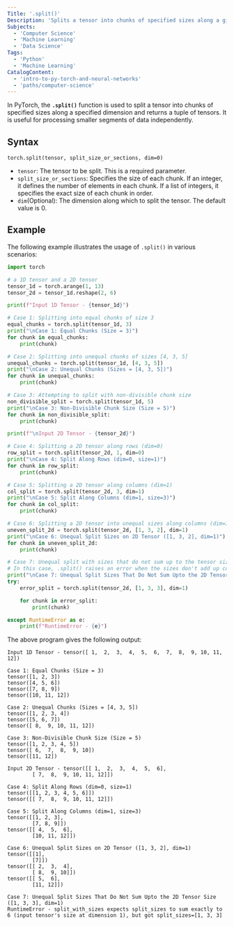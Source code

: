 ```yaml
---
Title: '.split()'
Description: 'Splits a tensor into chunks of specified sizes along a given dimension.'
Subjects:
  - 'Computer Science'
  - 'Machine Learning'
  - 'Data Science'
Tags:
  - 'Python'
  - 'Machine Learning'
CatalogContent:
  - 'intro-to-py-torch-and-neural-networks'
  - 'paths/computer-science'
---
```


In PyTorch, the **`.split()`** function is used to split a tensor into chunks of specified sizes along a specified dimension and returns a tuple of tensors. It is useful for processing smaller segments of data independently.

## Syntax

```pseudo
torch.split(tensor, split_size_or_sections, dim=0)
```

- `tensor`: The tensor to be split. This is a required parameter.
- `split_size_or_sections`: Specifies the size of each chunk. If an integer, it defines the number of elements in each chunk. If a list of integers, it specifies the exact size of each chunk in order.
- `dim`(Optional): The dimension along which to split the tensor. The default value is 0.

## Example

The following example illustrates the usage of `.split()` in various scenarios:

```py
import torch

# a 1D tensor and a 2D tensor
tensor_1d = torch.arange(1, 13)
tensor_2d = tensor_1d.reshape(2, 6)

print(f"Input 1D Tensor - {tensor_1d}")

# Case 1: Splitting into equal chunks of size 3
equal_chunks = torch.split(tensor_1d, 3)
print("\nCase 1: Equal Chunks (Size = 3)")
for chunk in equal_chunks:
    print(chunk)

# Case 2: Splitting into unequal chunks of sizes [4, 3, 5]
unequal_chunks = torch.split(tensor_1d, [4, 3, 5])
print("\nCase 2: Unequal Chunks (Sizes = [4, 3, 5])")
for chunk in unequal_chunks:
    print(chunk)

# Case 3: Attempting to split with non-divisible chunk size
non_divisible_split = torch.split(tensor_1d, 5)
print("\nCase 3: Non-Divisible Chunk Size (Size = 5)")
for chunk in non_divisible_split:
    print(chunk)

print(f"\nInput 2D Tensor - {tensor_2d}")

# Case 4: Splitting a 2D tensor along rows (dim=0)
row_split = torch.split(tensor_2d, 1, dim=0)
print("\nCase 4: Split Along Rows (dim=0, size=1)")
for chunk in row_split:
    print(chunk)

# Case 5: Splitting a 2D tensor along columns (dim=1)
col_split = torch.split(tensor_2d, 3, dim=1)
print("\nCase 5: Split Along Columns (dim=1, size=3)")
for chunk in col_split:
    print(chunk)

# Case 6: Splitting a 2D tensor into unequal sizes along columns (dim=1)
uneven_split_2d = torch.split(tensor_2d, [1, 3, 2], dim=1)
print("\nCase 6: Unequal Split Sizes on 2D Tensor ([1, 3, 2], dim=1)")
for chunk in uneven_split_2d:
    print(chunk)

# Case 7: Unequal split with sizes that do not sum up to the tensor size
# In this case, .split() raises an error when the sizes don't add up correctly.
print("\nCase 7: Unequal Split Sizes That Do Not Sum Upto the 2D Tensor Size ([1, 3, 3], dim=1)")
try:
    error_split = torch.split(tensor_2d, [1, 3, 3], dim=1)

    for chunk in error_split:
        print(chunk)

except RuntimeError as e:
    print(f"RuntimeError - {e}")
```

The above program gives the following output:

```shell
Input 1D Tensor - tensor([ 1,  2,  3,  4,  5,  6,  7,  8,  9, 10, 11, 12])

Case 1: Equal Chunks (Size = 3)
tensor([1, 2, 3])
tensor([4, 5, 6])
tensor([7, 8, 9])
tensor([10, 11, 12])

Case 2: Unequal Chunks (Sizes = [4, 3, 5])
tensor([1, 2, 3, 4])
tensor([5, 6, 7])
tensor([ 8,  9, 10, 11, 12])

Case 3: Non-Divisible Chunk Size (Size = 5)
tensor([1, 2, 3, 4, 5])
tensor([ 6,  7,  8,  9, 10])
tensor([11, 12])

Input 2D Tensor - tensor([[ 1,  2,  3,  4,  5,  6],
        [ 7,  8,  9, 10, 11, 12]])

Case 4: Split Along Rows (dim=0, size=1)
tensor([[1, 2, 3, 4, 5, 6]])
tensor([[ 7,  8,  9, 10, 11, 12]])

Case 5: Split Along Columns (dim=1, size=3)
tensor([[1, 2, 3],
        [7, 8, 9]])
tensor([[ 4,  5,  6],
        [10, 11, 12]])

Case 6: Unequal Split Sizes on 2D Tensor ([1, 3, 2], dim=1)
tensor([[1],
        [7]])
tensor([[ 2,  3,  4],
        [ 8,  9, 10]])
tensor([[ 5,  6],
        [11, 12]])

Case 7: Unequal Split Sizes That Do Not Sum Upto the 2D Tensor Size ([1, 3, 3], dim=1)
RuntimeError - split_with_sizes expects split_sizes to sum exactly to 6 (input tensor's size at dimension 1), but got split_sizes=[1, 3, 3]
```
